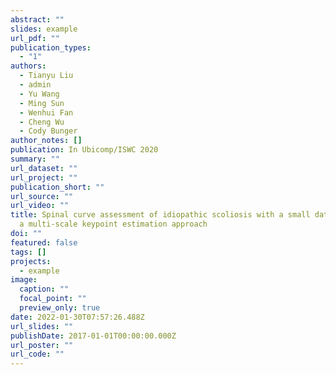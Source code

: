```yaml
---
abstract: ""
slides: example
url_pdf: ""
publication_types:
  - "1"
authors:
  - Tianyu Liu
  - admin
  - Yu Wang
  - Ming Sun
  - Wenhui Fan
  - Cheng Wu
  - Cody Bunger
author_notes: []
publication: In Ubicomp/ISWC 2020
summary: ""
url_dataset: ""
url_project: ""
publication_short: ""
url_source: ""
url_video: ""
title: Spinal curve assessment of idiopathic scoliosis with a small dataset via
  a multi-scale keypoint estimation approach
doi: ""
featured: false
tags: []
projects:
  - example
image:
  caption: ""
  focal_point: ""
  preview_only: true
date: 2022-01-30T07:57:26.488Z
url_slides: ""
publishDate: 2017-01-01T00:00:00.000Z
url_poster: ""
url_code: ""
---
```

